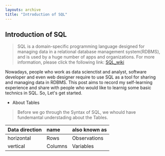 ```yaml
---
layouts: archive
title: "Introduction of SQL"
---
```

## Introduction of SQL
> SQL is a  domain-specific programming language designed for managing data in a relational database management system(RDBMS), and is used by a huge number of apps and organizations. For more information, please click the following link: [SQL_wiki](https://en.wikipedia.org/wiki/SQL "Title")

Nowadays, people who work as data scienctist and analyst, software developer and even web designer require to use SQL as a tool for sharing and managing data in RDBMS. This post aims to record my self-learning experience and share with people who would like to learnig some basic technics in SQL. So, Let's get started.

* About Tables

> Before we go through the Syntax of SQL, we whould have fundemantal understading about the Tables.

| Data direction | name | also known as |
| :------------- | :--- | :------------ |
| horizontal     | Rows | Observations  |
| vertical       | Columns | Variables  |
